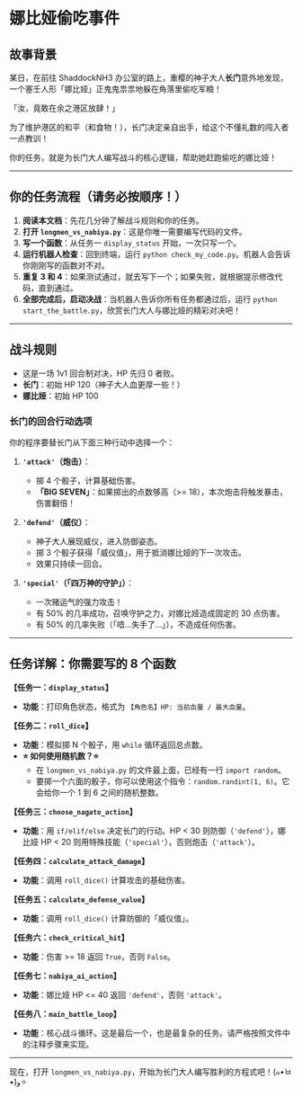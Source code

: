 # 娜比娅偷吃事件

## 故事背景

某日，在前往 ShaddockNH3 办公室的路上，重樱的神子大人**长门**意外地发现，一个塞壬人形「娜比娅」正鬼鬼祟祟地躲在角落里偷吃军粮！

「汝，竟敢在余之港区放肆！」

为了维护港区的和平（和食物！），长门决定亲自出手，给这个不懂礼数的闯入者一点教训！

你的任务，就是为长门大人编写战斗的核心逻辑，帮助她赶跑偷吃的娜比娅！

---

## 你的任务流程（请务必按顺序！）

1. **阅读本文档**：先花几分钟了解战斗规则和你的任务。
2. **打开 `longmen_vs_nabiya.py`**：这是你唯一需要编写代码的文件。
3. **写一个函数**：从任务一 `display_status` 开始，一次只写一个。
4. **运行机器人检查**：回到终端，运行 `python check_my_code.py`。机器人会告诉你刚刚写的函数对不对。
5. **重复 3 和 4**：如果测试通过，就去写下一个；如果失败，就根据提示修改代码，直到通过。
6. **全部完成后，启动决战**：当机器人告诉你所有任务都通过后，运行 `python start_the_battle.py`，欣赏长门大人与娜比娅的精彩对决吧！

---

## 战斗规则

- 这是一场 1v1 回合制对决，HP 先归 0 者败。
- **长门**：初始 HP 120（神子大人血更厚一些！）
- **娜比娅**：初始 HP 100

### 长门的回合行动选项

你的程序要替长门从下面三种行动中选择一个：

1. **`'attack'`（炮击）**：
   - 掷 4 个骰子，计算基础伤害。
   - **「BIG SEVEN」**：如果掷出的点数够高（>= 18），本次炮击将触发暴击，伤害翻倍！

2. **`'defend'`（威仪）**：
   - 神子大人展现威仪，进入防御姿态。
   - 掷 3 个骰子获得「威仪值」，用于抵消娜比娅的下一次攻击。
   - 效果只持续一回合。

3. **`'special'`（「四万神的守护」）**：
   - 一次赌运气的强力攻击！
   - 有 50% 的几率成功，召唤守护之力，对娜比娅造成固定的 30 点伤害。
   - 有 50% 的几率失败（「唔…失手了…」），不造成任何伤害。

---

## 任务详解：你需要写的 8 个函数

**【任务一：`display_status`】**
- **功能**：打印角色状态，格式为 `【角色名】HP: 当前血量 / 最大血量`。

**【任务二：`roll_dice`】**
- **功能**：模拟掷 N 个骰子，用 `while` 循环返回总点数。
- **⭐ 如何使用随机数？⭐**
  - 在 `longmen_vs_nabiya.py` 的文件最上面，已经有一行 `import random`。
  - 要掷一个六面的骰子，你可以使用这个指令：`random.randint(1, 6)`。它会给你一个 1 到 6 之间的随机整数。

**【任务三：`choose_nagato_action`】**
- **功能**：用 `if/elif/else` 决定长门的行动。HP < 30 则防御（`'defend'`），娜比娅 HP < 20 则用特殊技能（`'special'`），否则炮击（`'attack'`）。

**【任务四：`calculate_attack_damage`】**
- **功能**：调用 `roll_dice()` 计算攻击的基础伤害。

**【任务五：`calculate_defense_value`】**
- **功能**：调用 `roll_dice()` 计算防御的「威仪值」。

**【任务六：`check_critical_hit`】**
- **功能**：伤害 >= 18 返回 `True`，否则 `False`。

**【任务七：`nabiya_ai_action`】**
- **功能**：娜比娅 HP <= 40 返回 `'defend'`，否则 `'attack'`。

**【任务八：`main_battle_loop`】**
- **功能**：核心战斗循环。这是最后一个，也是最复杂的任务。请严格按照文件中的注释步骤来实现。

---

现在，打开 `longmen_vs_nabiya.py`，开始为长门大人编写胜利的方程式吧！(๑•̀ㅂ•́)و✧
